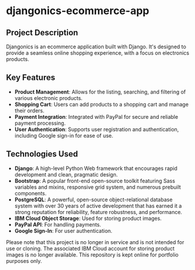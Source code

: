 # djangonics-ecommerce-app

## Project Description

Djangonics is an ecommerce application built with Django. It's designed to provide a seamless online shopping experience, with a focus on electronics products.

## Key Features

- **Product Management**: Allows for the listing, searching, and filtering of various electronic products.
- **Shopping Cart**: Users can add products to a shopping cart and manage their orders.
- **Payment Integration**: Integrated with PayPal for secure and reliable payment processing.
- **User Authentication**: Supports user registration and authentication, including Google sign-in for ease of use.

## Technologies Used

- **Django**: A high-level Python Web framework that encourages rapid development and clean, pragmatic design.
- **Bootstrap**: A popular front-end open-source toolkit featuring Sass variables and mixins, responsive grid system, and numerous prebuilt components.
- **PostgreSQL**: A powerful, open-source object-relational database system with over 30 years of active development that has earned it a strong reputation for reliability, feature robustness, and performance.
- **IBM Cloud Object Storage**: Used for storing product images.
- **PayPal API**: For handling payments.
- **Google Sign-In**: For user authentication.

Please note that this project is no longer in service and is not intended for use or cloning. The associated IBM Cloud account for storing product images is no longer available. This repository is kept online for portfolio purposes only.

